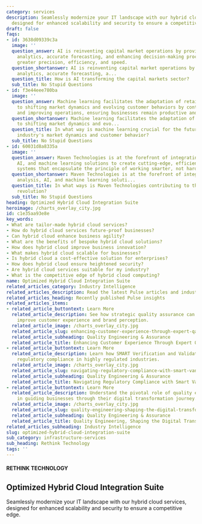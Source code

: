 ```yaml
---
category: services
description: Seamlessly modernize your IT landscape with our hybrid cloud services,
  designed for enhanced scalability and security to ensure a competitive edge.
draft: false
faqs:
- id: 3638d09339c3a
  image: ''
  question_answer: AI is reinventing capital market operations by providing advanced
    analytics, accurate forecasting, and enhancing decision-making processes with
    greater precision, efficiency, and speed.
  question_shortanswer: AI is reinventing capital market operations by providing advanced
    analytics, accurate forecasting, a...
  question_title: How is AI transforming the capital markets sector?
  sub_title: No Stupid Questions
- id: f3e44eee780ba
  image: ''
  question_answer: Machine learning facilitates the adaptation of retail businesses
    to shifting market dynamics and evolving customer behaviors by continuously learning
    and improving operations, ensuring businesses remain productive and customer-centric.
  question_shortanswer: Machine learning facilitates the adaptation of retail businesses
    to shifting market dynamics and evo...
  question_title: In what way is machine learning crucial for the future of the retail
    industry's market dynamics and customer behavior?
  sub_title: No Stupid Questions
- id: 60031d8a8335a
  image: ''
  question_answer: Maven Technologies is at the forefront of integrating data analysis,
    AI, and machine learning solutions to create cutting-edge, efficient transportation
    systems that encapsulate the principle of working smarter, not harder.
  question_shortanswer: Maven Technologies is at the forefront of integrating data
    analysis, AI, and machine learning soluti...
  question_title: In what ways is Maven Technologies contributing to the transportation
    revolution?
  sub_title: No Stupid Questions
heading: Optimized Hybrid Cloud Integration Suite
heroimage: /charts_overlay_city.jpg
id: c1e35aa93e8e
key_words:
- What are tailor-made hybrid cloud services?
- How do hybrid cloud services future-proof businesses?
- Can hybrid cloud enhance business agility?
- What are the benefits of bespoke hybrid cloud solutions?
- How does hybrid cloud improve business innovation?
- What makes hybrid cloud scalable for businesses?
- Is hybrid cloud a cost-effective solution for enterprises?
- How does hybrid cloud ensure heightened security?
- Are hybrid cloud services suitable for my industry?
- What is the competitive edge of hybrid cloud computing?
name: Optimized Hybrid Cloud Integration Suite
related_articles_category: Industry Intelligence
related_articles_description: Read the latest Pulse articles and industry insights.
related_articles_heading: Recently published Pulse insights
related_articles_items:
- related_article_buttontext: Learn More
  related_article_description: See how strategic quality assurance can significantly
    improve customer experience and brand perception.
  related_article_image: /charts_overlay_city.jpg
  related_article_slug: enhancing-customer-experience-through-expert-qa
  related_article_subheading: Quality Engineering & Assurance
  related_article_title: Enhancing Customer Experience Through Expert QA
- related_article_buttontext: Learn More
  related_article_description: Learn how SMART Verification and Validation streamline
    regulatory compliance in highly regulated industries.
  related_article_image: /charts_overlay_city.jpg
  related_article_slug: navigating-regulatory-compliance-with-smart-vandv
  related_article_subheading: Quality Engineering & Assurance
  related_article_title: Navigating Regulatory Compliance with Smart VandV
- related_article_buttontext: Learn More
  related_article_description: Understand the pivotal role of quality engineering
    in guiding businesses through their digital transformation journey.
  related_article_image: /charts_overlay_city.jpg
  related_article_slug: quality-engineering-shaping-the-digital-transformation
  related_article_subheading: Quality Engineering & Assurance
  related_article_title: Quality Engineering, Shaping the Digital Transformation
related_articles_subheading: Industry Intelligence
slug: optimized-hybrid-cloud-integration-suite
sub_category: infrastructure-services
sub_heading: Rethink Technology
tags: ''
---
```


#### RETHINK TECHNOLOGY
## Optimized Hybrid Cloud Integration Suite
Seamlessly modernize your IT landscape with our hybrid cloud services, designed for enhanced scalability and security to ensure a competitive edge.